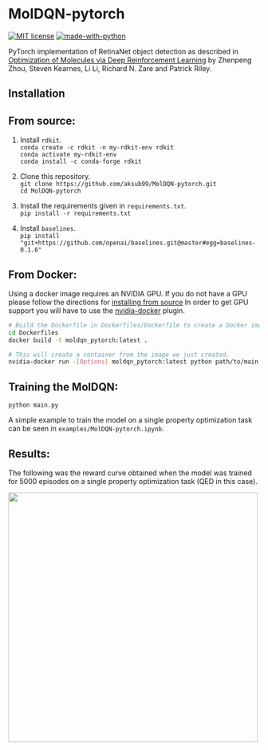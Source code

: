 # MolDQN-pytorch
[![MIT
license](https://img.shields.io/badge/License-MIT-blue.svg)](https://lbesson.mit-license.org/)
[![made-with-python](https://img.shields.io/badge/Made%20with-Python-1f425f.svg)](https://www.python.org/)

PyTorch implementation of RetinaNet object detection as described in [Optimization of Molecules via Deep Reinforcement Learning](https://www.nature.com/articles/s41598-019-47148-x)
by Zhenpeng Zhou, Steven Kearnes, Li Li, Richard N. Zare and Patrick Riley.

## Installation

## <a name="source"></a>From source:

1) Install `rdkit`.  
   `conda create -c rdkit -n my-rdkit-env rdkit`  
   `conda activate my-rdkit-env`  
   `conda install -c conda-forge rdkit`  
   
2) Clone this repository.  
   `git clone https://github.com/aksub99/MolDQN-pytorch.git`  
   `cd MolDQN-pytorch`
   
3) Install the requirements given in `requirements.txt`.  
   `pip install -r requirements.txt`  
   
4) Install `baselines`.  
   `pip install "git+https://github.com/openai/baselines.git@master#egg=baselines-0.1.6"`  
   
## From Docker:

Using a docker image requires an NVIDIA GPU.  If you do not have a GPU please follow the directions for [installing from source](#source)
In order to get GPU support you will have to use the [nvidia-docker](https://github.com/NVIDIA/nvidia-docker) plugin.
``` bash
# Build the Dockerfile in Dockerfiles/Dockerfile to create a Docker image.
cd Dockerfiles
docker build -t moldqn_pytorch:latest .

# This will create a container from the image we just created.
nvidia-docker run -[Options] moldqn_pytorch:latest python path/to/main.py
```

## Training the MolDQN:

`python main.py`

A simple example to train the model on a single property optimization task can be seen in `examples/MolDQN-pytorch.ipynb`.

## Results:

The following was the reward curve obtained when the model was trained for 5000 episodes on a single property optimization task (QED in this case).

<img src="https://github.com/aksub99/MolDQN-pytorch/blob/master/Results/plots/episode_reward.svg" height="500" width="500">
